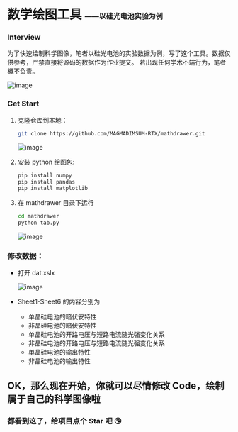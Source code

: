 # 数学绘图工具 <font size=3>——以硅光电池实验为例</font>

### Interview

为了快速绘制科学图像，笔者以硅光电池的实验数据为例，写了这个工具。数据仅供参考，严禁直接将源码的数据作为作业提交。
若出现任何学术不端行为，笔者概不负责。

![image](https://github.com/user-attachments/assets/7f7815c7-9da8-42b9-8de4-21e3376f28fd)

### Get Start

1. 克隆仓库到本地：

   ```bash 
   git clone https://github.com/MAGMADIMSUM-RTX/mathdrawer.git   
   ```

   ![image](https://github.com/user-attachments/assets/6f63d440-f828-470b-8614-24f939cb4708)

2. 安装 python 绘图包:

   ```bash 
   pip install numpy     
   pip install pandas 
   pip install matplotlib   
   ```

3. 在 mathdrawer 目录下运行

   ```bash
   cd mathdrawer
   python tab.py
   ```

   ![image](https://github.com/user-attachments/assets/7f0de53e-17b4-4a55-9802-02948b4b92d9)

### 修改数据：

- 打开 dat.xslx

  ![image](https://github.com/user-attachments/assets/e9506ab7-7b6b-41db-8711-c87ba5e4e6b6)

- Sheet1-Sheet6 的内容分别为

  - 单晶硅电池的暗伏安特性
  - 非晶硅电池的暗伏安特性
  - 单晶硅电池的开路电压与短路电流随光强变化关系
  - 非晶硅电池的开路电压与短路电流随光强变化关系
  - 单晶硅电池的输出特性
  - 非晶硅电池的输出特性

## OK，那么现在开始，你就可以尽情修改 Code，绘制属于自己的科学图像啦

### 都看到这了，给项目点个 Star 吧 😘
